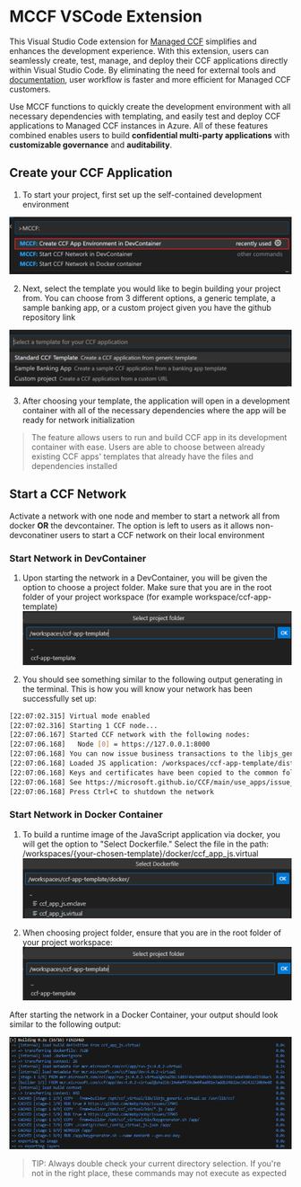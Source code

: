 # MCCF VSCode Extension

This Visual Studio Code extension for [Managed CCF](https://techcommunity.microsoft.com/t5/azure-confidential-computing/microsoft-introduces-preview-of-azure-managed-confidential/ba-p/3648986) simplifies and enhances the development experience. With this extension, users can seamlessly create, test, manage, and deploy their CCF applications directly within Visual Studio Code. By eliminating the need for external tools and [documentation](https://microsoft.github.io/CCF/main/build_apps/get_started.html), user  workflow is faster and more efficient for Managed CCF customers.

Use MCCF functions to quickly create the development environment with all necessary dependencies with templating, and easily test and deploy CCF applications to Managed CCF instances in Azure. All of these features combined enables users to build **confidential multi-party applications** with **customizable governance** and **auditability**.

## Create your CCF Application
1. To start your project, first set up the self-contained development environment

 ![This photo displays the choice of commands appearing to the user with the MCCF: Create CCF App Environment in DevContainer as the option highlighted with a red outline and should be chosen first by the user.](images/first_commandView.png)

 2. Next, select the template you would like to begin building your project from. You can choose from 3 different options, a generic template, a sample banking app, or a custom project given you have the github repository link

![Here there are 3 options displayed that appear after choosing to create a CCF app environment. The options are: Standard CCF Template where the user can create a CCF application from a generic template; a Sample Banking app, a specific sample template; or the option to create a custom project where the developer can create a CCF application from a custom github repository link](images/choose_template.png) 

3. After choosing your template, the application will open in a development container with all of the necessary dependencies where the app will be ready for network initialization
> The feature allows users to run and build CCF app in its development container with ease. Users are able to choose between already existing CCF apps' templates that already have the files and dependencies installed

## Start a CCF Network
Activate a network with one node and member to start a network all from docker **OR** the devcontainer. The option is left to users as it allows non-devconatiner users to start a CCF  network on their local environment
### Start Network in DevContainer
1. Upon starting the network in a DevContainer, you will be given the option to choose a project folder. Make sure that you are in the root folder of your project workspace (for example workspace/ccf-app-template)![Alt text](image.png)

2. You should see something similar to the following output generating in the terminal. This is how you will know your network has been successfully set up:
``` bash
[22:07:02.315] Virtual mode enabled
[22:07:02.316] Starting 1 CCF node...
[22:07:06.167] Started CCF network with the following nodes:
[22:07:06.168]   Node [0] = https://127.0.0.1:8000
[22:07:06.168] You can now issue business transactions to the libjs_generic application
[22:07:06.168] Loaded JS application: /workspaces/ccf-app-template/dist/
[22:07:06.168] Keys and certificates have been copied to the common folder: /workspaces/ccf-app-template/workspace/sandbox_common
[22:07:06.168] See https://microsoft.github.io/CCF/main/use_apps/issue_commands.html for more information
[22:07:06.168] Press Ctrl+C to shutdown the network
```
### Start Network in Docker Container
1. To build a runtime image of the JavaScript application via docker, you will get the option to "Select Dockerfile." Select the file in the path: /workspaces/{your-chosen-template}/docker/ccf_app_js.virtual
![Alt text](image-1.png)

2. When choosing project folder, ensure that you are in the root folder of your project workspace: ![Alt text](image.png)

After starting the network in a Docker Container, your output should look similar to the following output: 

![Alt text](image-2.png)

> TIP: Always double check your current directory selection. If you're not in the right place, these commands may not execute as expected

